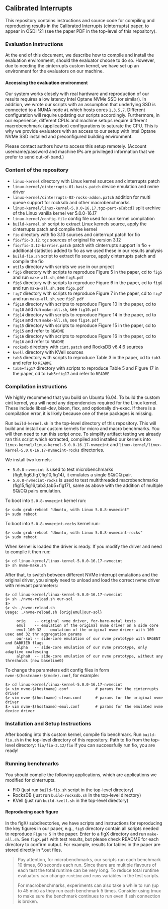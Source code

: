 ## Calibrated Interrupts
This repository contains instructions and source code for compiling and
reproducing results in the Calibrated Interrupts (cinterrupts) paper,
to appear in OSDI '21 (see the paper PDF in the top-level of this repository).

### Evaluation instructions
At the end of this document, we describe how to compile and install
the evaluation environment, should the evaluator choose to do so.
However, due to needing the cinterrupts custom kernel, we have set up
an environment for the evaluators on our machine.

#### Accessing the evaluation environment
Our system works closely with real hardware and reproduction
of our results requires a low latency Intel Optane NVMe SSD (or similar).
In addition, we wrote our scripts with an assumption that underlying SSD
is connected to a NUMA node `#1` which hosts cores `1,3,5,7`.
Different configuration will require updating our scripts accordingly.
Furthermore, in our experience, different CPUs and machine setups
require different macrobenchmark (application) configurations
to saturate the CPU.
This is why we provide evaluators with an access to our setup with
Intel Optane NVMe SSD installed and preconfigured building environment.

Please contact authors how to access this setup remotely.
(Account username/password and machine IPs are privileged information
that we prefer to send out-of-band.)

### Content of the repository
* `linux-kernel` directory with Linux kernel sources and cinterrupts patch
* `linux-kernel/cinterrupts-01-basis.patch` device emulation and nvme driver
* `linux-kernel/cinterrupts-02-rocks-addon.patch` addition for multi queue support for rocksdb and other macrobenchmarks
* `linux-kernel/linux-kernel-5.0.0-16.17.tgz-part-a[abcd]` split archive of the Linux vanilla kernel ver 5.0.0-16.17
* `linux-kernel/config-file` config file used for our kernel compilation
* `build-kernel.sh` script to extract Linux kernels source, apply the cinterrupts patch and compile the kernel
* `fio` directory with fio 3.13 sources and cinterrupt patch for fio
* `fio/fio-3.12.tgz` sources of original fio version 3.12
* `fio/fio-3.12-barrier.patch` patch with cinterrupts support in fio + additional statistics added to fio as we used these in our results analysis
* `build-fio.sh` script to extract fio source, apply cinterrupts patch and compile the fio
* `utils` directory with scripts we use in our project
* `fig5` directory with scripts to reproduce Figure 5 in the paper, cd to `fig5` and run `make-all.sh`, see `fig5.pdf`
* `fig6` directory with scripts to reproduce Figure 6 in the paper, cd to `fig6` and run `make-all.sh`, see `fig6.pdf`
* `fig7` directory with scripts to reproduce Figure 7 in the paper, cd to `fig7` and run `make-all.sh`, see `fig7.pdf`
* `fig10` directory with scripts to reproduce Figure 10 in the paper, cd to `fig10` and run `make-all.sh`, see `fig10.pdf`
* `fig14` directory with scripts to reproduce Figure 14 in the paper, cd to `fig14` and run `make-all.sh`, see `fig14.pdf`
* `fig15` directory with scripts to reproduce Figure 15 in the paper, cd to `fig15` and refer to `README`
* `fig16` directory with scripts to reproduce Figure 16 in the paper, cd to `fig16` and refer to `README`
* `rocksdb` directory with `cint.patch` and RocksDB v6.4.6 sources
* `kvell` directory with KVell sources
* `tab3` directory with scripts to reproduce Table 3 in the paper, cd to `tab3` and refer to `README`
* `tab5+fig17` directory with scripts to reproduce Table 5 and Figure 17 in the paper, cd to `tab5+fig17` and refer to `README`


### Compilation instructions
We highly recommend that you build on Ubuntu 16.04.
To build the custom cint kernel, you will need any dependencies
required for the Linux kernel. These include libssl-dev, bison,
flex, and optionally dh-exec. If there is a compilation error,
it is likely because one of these packages is missing.

Run `build-kernel.sh` in the top-level directory of this repository.
This will build and install our custom kernels for micro and macro
benchmarks. You will then need to run this script once. To simplify artifact
testing we already ran this script which extracted, compiled and installed
our kernels into `linux-kernel/linux-kernel-5.0.0-16.17-nvmecint` and
`linux-kernel/linux-kernel-5.0.0-16.17-nvmecint-rocks` directories.

We install two kernels:
* `5.0.8-nvmecint` is used to test microbenchmarks (fig5,fig6,fig7,fig10,fig14), it emulates a single SQ/CQ pair.
* `5.0.8-nvmecint-rocks` is used to test multithreaded macrobenchmarks (fig15,fig16,tab3,tab5+fig17),
   same as above with the addition of multiple SQ/CQ pairs emulation.

To boot into `5.0.8-nvmecint` kernel run:
```
$> sudo grub-reboot "Ubuntu, with Linux 5.0.8-nvmecint"
$> sudo reboot
```
To boot into `5.0.8-nvmecint-rocks` kernel run:
```
$> sudo grub-reboot "Ubuntu, with Linux 5.0.8-nvmecint-rocks"
$> sudo reboot
```


When kernel is loaded the driver is ready. If you modify the driver and
need to compile it then run:

```
$> cd linux-kernel/linux-kernel-5.0.0-16.17-nvmecint
$> sh nvme-make.sh

```

After that, to switch between different NVMe interrupt emulations and
the original driver, you simply need to unload and load the correct
nvme driver with relevant parameters:

```
$> cd linux-kernel/linux-kernel-5.0.0-16.17-nvmecint
$> sh ./nvme-reload.sh our-sol
$>
$> sh ./nvme-reload.sh
Usage: ./nvme-reload.sh {orig|emul|our-sol}

     orig    -- original nvme driver, for-bare-metal tests
     emul    -- emulation of the original nvme driver on a side core
     emul-100-32 -- emulation of the original nvme driver with 100 usec and 32 thr aggregation params
     our-sol -- side-core emulation of our nvme prototype with URGENT and BARRIER flags
     alpha   -- side-core emulation of our nvme prototype, only adaptive coalescing
     alpha0  -- side-core emulation of our nvme prototype, without any thresholds (new baseline0)
```

To change the parameters edit config files in form `nvme-$(hostname)-$(mode).conf`, for example:

```
$> cd linux-kernel/linux-kernel-5.0.0-16.17-nvmecint
$> vim nvme-$(hostname).conf            # params for the cinterrupts driver
$> vim nvme-$(hostname)-clean.conf      # params for the original nvme driver
$> vim nvme-$(hostname)-emul.conf       # params for the emulated nvme device driver

```


### Installation and Setup Instructions
After booting into this custom kernel, compile fio benchmark.
Run `build-fio.sh` in the top-level directory of this repository.
Path to fio from the top-level directory: `fio/fio-3.12/fio`
If you can successfully run fio, you are ready!

[//]: # (Now you can run the following experiments:)
[//]: # (TODO: decribe each experiment)

### Running benchmarks
You should compile the following applications,
which are applications we modified for cinterrupts.

- FIO (just run `build-fio.sh` script in the top-level directory)
- RocksDB (just run `build-rocksdb.sh` in the top-level directory)
- KVell (just run `build-kvell.sh` in the top-level directory)

#### Reproducing each figure
In the figX/ subdirectories, we have scripts and instructions for
reproducing the key figures in our paper, e.g., `fig5` directory
contain all scripts needed to reproduce `Figure 5` in the paper.
Enter to a figX directory and run `make-all.sh`.
See `figX.pdf` with test results, but please check README for
each directory to confirm output. For example, results for tables
in the paper  are
stored directly in *.out files.

> Pay attention, for microbenchmarks,
> our scripts run each benchmark 10 times, 60 seconds each run.
> Since there are multiple flavours of each test the total runtime
> can be very long. To reduce total runtime evaluators can
> change `runtime` and `runs` variables in the test scripts.
>
> For macrobenchmarks, experiments can also take a while to run (up to 45 min)
> as they run each benchmark 5 times. Consider using tmux to
> make sure the benchmark continues to run even if ssh connection is broken.

